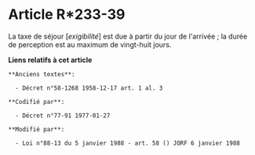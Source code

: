 # Article R*233-39

La taxe de séjour [*exigibilité*] est due à partir du jour de l'arrivée ; la durée de perception est au maximum de vingt-huit
jours.

**Liens relatifs à cet article**

	**Anciens textes**:

	  - Décret n°58-1268 1958-12-17 art. 1 al. 3

	**Codifié par**:

	  - Décret n°77-91 1977-01-27

	**Modifié par**:

	  - Loi n°88-13 du 5 janvier 1988 - art. 58 () JORF 6 janvier 1988
